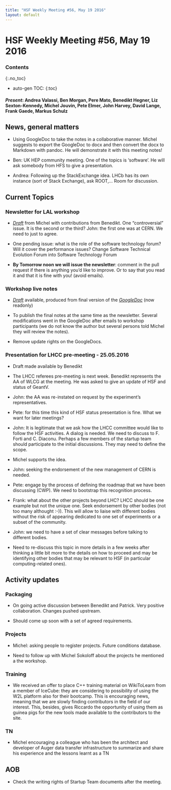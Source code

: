 ```yaml
---
title: "HSF Weekly Meeting #56, May 19 2016"
layout: default
---
```


# HSF Weekly Meeting #56, May 19 2016

### Contents
{:.no_toc}

* auto-gen TOC:
{:toc}


#### *Present*: Andrea Valassi, Ben Morgan, Pere Mato, Benedikt Hegner, Liz Sexton-Kennedy, Michel Jouvin, Pete Elmer, John Harvey, David Lange, Frank Gaede, Markus Schulz

## News, general matters

-   Using GoogleDoc to take the notes in a collaborative manner. Michel suggests to export the GoogleDoc to docx and then convert the docx to Markdown with pandoc. He will demonstrate it with this meeting notes!

-   Ben: UK HEP community meeting. One of the topics is ‘software’. He will ask somebody from HFS to give a presentation.

-   Andrea: Following up the StackExchange idea. LHCb has its own instance (sort of Stack Exchange), ask ROOT,... Room for discussion.

## Current Topics

### Newsletter for LAL workshop

-   [*Draft*](https://github.com/HSF/hep-sf.github.io/pull/43/files) from Michel with contributions from Benedikt. One “controversial” issue. It is the second or the third? John: the first one was at CERN. We need to just to agree.

-   One pending issue: what is the role of the software technology forum? Will it cover the performance issues? Change Software Technical Evolution Forum into Software Technology Forum

-   **By Tomorrow noon we will issue the newsletter**: comment in the pull request if there is anything you’d like to improve. Or to say that you read it and that it is fine with you! (avoid emails).

### Workshop live notes

-   [*Draft*](https://github.com/HSF/hep-sf.github.io/pull/40/files) available, produced from final version of the [*GoogleDoc*](https://docs.google.com/document/d/1plPytOtY2HFjSdF3bE6bXJ_aTBQ-OzfbEUcU62X-_qc/edit#) (now readonly)

-   To publish the final notes at the same time as the newsletter. Several modifications went in the GoogleDoc after emails to workshop participants (we do not know the author but several persons told Michel they will review the notes).

-   Remove update rights on the GoogleDocs.

### Presentation for LHCC pre-meeting - 25.05.2016


-   Draft made available by Benedikt

-   The LHCC referees pre-meeting is next week. Benedikt represents the AA of WLCG at the meeting. He was asked to give an update of HSF and status of GeantV.

-   John: the AA was re-instated on request by the experiment’s representatives.

-   Pete: for this time this kind of HSF status presentation is fine. What we want for later meetings?

-   John: It is legitimate that we ask how the LHCC committee would like to follow the HSF activities. A dialog is needed. We need to discuss to F. Forti and C. Diaconu. Perhaps a few members of the startup team should participate to the initial discussions. They may need to define the scope.

-   Michel supports the idea.

-   John: seeking the endorsement of the new management of CERN is needed.

-   Pete: engage by the process of defining the roadmap that we have been discussing (CWP). We need to bootstrap this recognition process.

-   Frank: what about the other projects beyond LHC? LHCC should be one example but not the unique one. Seek endorsement by other bodies (not too many althought :-)). 
    This will allow to liaise with different bodies without the risk of appearing dedicated to one set of experiments or a subset of the community.

-   John: we need to have a set of clear messages before talking to different bodies.

-   Need to re-discuss this topic in more details in a few weeks after thinking a little bit more to the details on how 
    to proceed and may be identifying other bodies that may be relevant to HSF (in particular computing-related ones).

## Activity updates

### Packaging

-   On going active discussion between Benedikt and Patrick. Very positive collaboration. Changes pushed upstream.

-   Should come up soon with a set of agreed requirements.

### Projects

-   Michel: asking people to register projects. Future conditions database.

-   Need to follow up with Michel Sokoloff about the projects he mentioned a the workshop.

### Training

-   We received an offer to place C++ training material on WikiToLearn from a member of IceCube: they are considering to possibility of using the W2L platform also for their bootcamp. 
    This is encouraging news, meaning that we are slowly finding contributors in the field of our interest. 
    This, besides, gives Riccardo the opportunity of using them as guinea pigs for the new tools made available to the 
    contributors to the site.

### TN

-   Michel encouraging a colleague who has been the architect and developer of Auger data transfer infrastructure to 
    summarize and share his experience and the lessons learnt as a TN

## AOB

-   Check the writing rights of Startup Team documents after the meeting.



